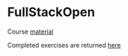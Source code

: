 # FullStackOpen
Course [material](https://fullstackopen.com/)

Completed exercises are returned [here](https://studies.cs.helsinki.fi/stats/courses/fullstackopen/)
